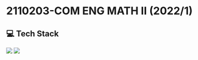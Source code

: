 # 2110203-COM ENG MATH II (2022/1)

## 💻 Tech Stack

<span>
  <img src="https://img.shields.io/badge/python-3670A0?style=for-the-badge&logo=python&logoColor=ffdd54">
  <img src="https://img.shields.io/badge/jupyter-%23FA0F00.svg?style=for-the-badge&logo=jupyter&logoColor=white">
</span>
